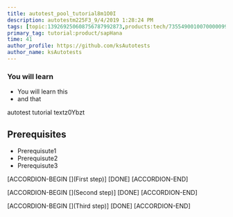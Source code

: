 ```yaml
---
title: autotest_pool_tutorial8m1O0I
description: autotestm225F3_9/4/2019 1:28:24 PM
tags: [topic:139269250608756787992873,products:tech/73554900100700000996,tutorial:experience/advanced]
primary_tag: tutorial:product/sapHana
time: 41
author_profile: https://github.com/ksAutotests
author_name: ksAutotests
---
```

### You will learn
- You will learn this
- and that

autotest tutorial textz0Ybzt

## Prerequisites
- Prerequisute1
- Prerequisute2
- Prerequisute3

[ACCORDION-BEGIN [](First step)]
[DONE]
[ACCORDION-END]

[ACCORDION-BEGIN [](Second step)]
[DONE]
[ACCORDION-END]

[ACCORDION-BEGIN [](Third step)]
[DONE]
[ACCORDION-END]

